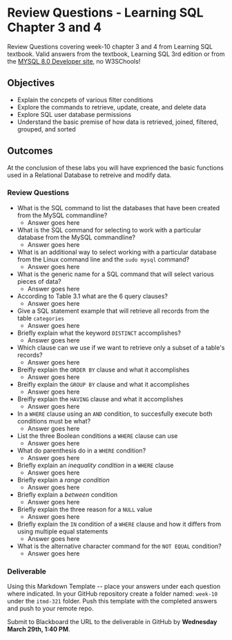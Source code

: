 # Review Questions - Learning SQL Chapter 3 and 4

Review Questions covering week-10 chapter 3 and 4 from Learning SQL textbook. Valid answers from the textbook, Learning SQL 3rd edition or from the [MYSQL 8.0 Developer site](https://dev.mysql.com/doc/refman/8.0/en/ "webpage for MySQL developer portal"), no W3SChools!

## Objectives

* Explain the concpets of various filter conditions
* Explore the commands to retrieve, update, create, and delete data
* Explore SQL user database permissions
* Understand the basic premise of how data is retrieved, joined, filtered, grouped, and sorted

## Outcomes

At the conclusion of these labs you will have exprienced the basic functions used in a Relational Database to retreive and modify data.

### Review Questions

* What is the SQL command to list the databases that have been created from the MySQL commandline?
  * Answer goes here 
* What is the SQL command for selecting to work with a particular database from the MySQL commandline?
  * Answer goes here
* What is an additional way to select working with a particular database from the Linux command line and the `sudo mysql` command?
  * Answer goes here
* What is the generic name for a SQL command that will select various pieces of data?
  * Answer goes here
* According to Table 3.1 what are the 6 query clauses?
  * Answer goes here
* Give a SQL statement example that will retrieve all records from the table `categories`
  * Answer goes here
* Briefly explain what the keyword `DISTINCT` accomplishes?
  * Answer goes here
* Which clause can we use if we want to retrieve only a subset of a table's records?
  * Answer goes here
* Breifly explain the `ORDER BY` clause and what it accomplishes
  * Answer goes here
* Breifly explain the `GROUP BY` clause and what it accomplishes
  * Answer goes here
* Breifly explain the `HAVING` clause and what it accomplishes
  * Answer goes here
* In a `WHERE` clause using an `AND` condition, to succesfully execute both conditions must be what?
  * Answer goes here
* List the three Boolean conditions a `WHERE` clause can use
  * Answer goes here
* What do parenthesis do in a `WHERE` condition?
  * Answer goes here
* Briefly explain an *inequality condition* in a `WHERE` clause
  * Answer goes here
* Briefly explain a *range condition*
  * Answer goes here
* Briefly explain a *between* condition
  * Answer goes here
* Briefly explain the three reason for a `NULL` value
  * Answer goes here
* Briefly explain the `IN` condition of a `WHERE` clause and how it differs from using multiple equal statements
  * Answer goes here
* What is the alternative character command for the `NOT EQUAL` condition?
  * Answer goes here

### Deliverable

Using this Markdown Template -- place your answers under each question where indicated. In your GitHub repository create a folder named: `week-10` under the `itmd-321` folder. Push this template with the completed answers and push to your remote repo.

Submit to Blackboard the URL to the deliverable in GitHub by **Wednesday March 29th, 1:40 PM**.
